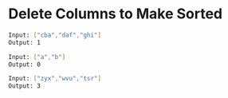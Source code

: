 # Delete Columns to Make Sorted

```sh
Input: ["cba","daf","ghi"]
Output: 1

Input: ["a","b"]
Output: 0

Input: ["zyx","wvu","tsr"]
Output: 3
```